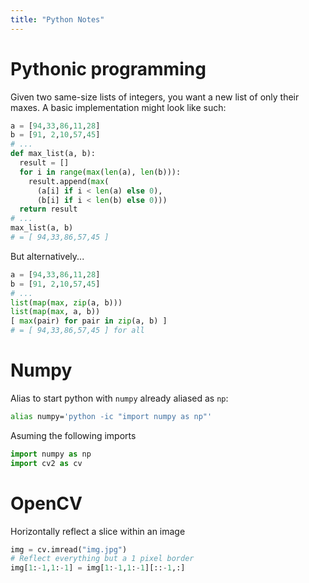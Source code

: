 ```yaml
---
title: "Python Notes"
---
```


# Pythonic programming

Given two same-size lists of integers, you want a new list of only their maxes.
A basic implementation might look like such:

```python
a = [94,33,86,11,28]
b = [91, 2,10,57,45]
# ...
def max_list(a, b):
  result = []
  for i in range(max(len(a), len(b))):
    result.append(max(
      (a[i] if i < len(a) else 0),
      (b[i] if i < len(b) else 0)))
  return result
# ...
max_list(a, b)
# = [ 94,33,86,57,45 ]
```

But alternatively...

```python
a = [94,33,86,11,28]
b = [91, 2,10,57,45]
# ...
list(map(max, zip(a, b)))
list(map(max, a, b))
[ max(pair) for pair in zip(a, b) ]
# = [ 94,33,86,57,45 ] for all
```

# Numpy

Alias to start python with `numpy` already aliased as `np`:

```bash
alias numpy='python -ic "import numpy as np"'
```

Asuming the following imports

```python
import numpy as np
import cv2 as cv
```

# OpenCV

Horizontally reflect a slice within an image

```python
img = cv.imread("img.jpg")
# Reflect everything but a 1 pixel border
img[1:-1,1:-1] = img[1:-1,1:-1][::-1,:]
```


